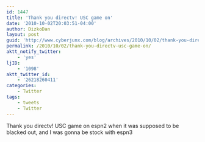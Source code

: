 ```yaml
---
id: 1447
title: 'Thank you directv! USC game on'
date: '2010-10-02T20:03:51-04:00'
author: DizkoDan
layout: post
guid: 'http://www.cyberjunx.com/blog/archives/2010/10/02/thank-you-directv-usc-game-on/'
permalink: /2010/10/02/thank-you-directv-usc-game-on/
aktt_notify_twitter:
    - 'yes'
ljID:
    - '1098'
aktt_twitter_id:
    - '26218260411'
categories:
    - Twitter
tags:
    - tweets
    - Twitter
---
```


Thank you directv! USC game on espn2 when it was supposed to be blacked out, and I was gonna be stock with espn3